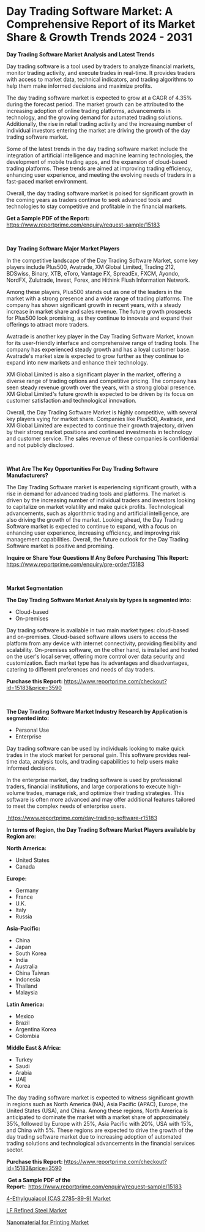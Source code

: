 <p><h1>Day Trading Software Market: A Comprehensive Report of its Market Share & Growth Trends 2024 - 2031</h1></p><p><strong>Day Trading Software Market Analysis and Latest Trends</strong></p>
<p><p>Day trading software is a tool used by traders to analyze financial markets, monitor trading activity, and execute trades in real-time. It provides traders with access to market data, technical indicators, and trading algorithms to help them make informed decisions and maximize profits.</p><p>The day trading software market is expected to grow at a CAGR of 4.35% during the forecast period. The market growth can be attributed to the increasing adoption of online trading platforms, advancements in technology, and the growing demand for automated trading solutions. Additionally, the rise in retail trading activity and the increasing number of individual investors entering the market are driving the growth of the day trading software market.</p><p>Some of the latest trends in the day trading software market include the integration of artificial intelligence and machine learning technologies, the development of mobile trading apps, and the expansion of cloud-based trading platforms. These trends are aimed at improving trading efficiency, enhancing user experience, and meeting the evolving needs of traders in a fast-paced market environment.</p><p>Overall, the day trading software market is poised for significant growth in the coming years as traders continue to seek advanced tools and technologies to stay competitive and profitable in the financial markets.</p></p>
<p><strong>Get a Sample PDF of the Report:&nbsp;</strong> <a href="https://www.reportprime.com/enquiry/request-sample/15183">https://www.reportprime.com/enquiry/request-sample/15183</a></p>
<p>&nbsp;</p>
<p><strong>Day Trading Software Major Market Players</strong></p>
<p><p>In the competitive landscape of the Day Trading Software Market, some key players include Plus500, Avatrade, XM Global Limited, Trading 212, BDSwiss, Binary, XTB, eToro, Vantage FX, SpreadEx, FXCM, Ayondo, NordFX, Zulutrade, Invest, Forex, and Hithink Flush Information Network. </p><p>Among these players, Plus500 stands out as one of the leaders in the market with a strong presence and a wide range of trading platforms. The company has shown significant growth in recent years, with a steady increase in market share and sales revenue. The future growth prospects for Plus500 look promising, as they continue to innovate and expand their offerings to attract more traders.</p><p>Avatrade is another key player in the Day Trading Software Market, known for its user-friendly interface and comprehensive range of trading tools. The company has experienced steady growth and has a loyal customer base. Avatrade's market size is expected to grow further as they continue to expand into new markets and enhance their technology.</p><p>XM Global Limited is also a significant player in the market, offering a diverse range of trading options and competitive pricing. The company has seen steady revenue growth over the years, with a strong global presence. XM Global Limited's future growth is expected to be driven by its focus on customer satisfaction and technological innovation.</p><p>Overall, the Day Trading Software Market is highly competitive, with several key players vying for market share. Companies like Plus500, Avatrade, and XM Global Limited are expected to continue their growth trajectory, driven by their strong market positions and continued investments in technology and customer service. The sales revenue of these companies is confidential and not publicly disclosed.</p></p>
<p>&nbsp;</p>
<p><strong>What Are The Key Opportunities For Day Trading Software Manufacturers?</strong></p>
<p><p>The Day Trading Software market is experiencing significant growth, with a rise in demand for advanced trading tools and platforms. The market is driven by the increasing number of individual traders and investors looking to capitalize on market volatility and make quick profits. Technological advancements, such as algorithmic trading and artificial intelligence, are also driving the growth of the market. Looking ahead, the Day Trading Software market is expected to continue to expand, with a focus on enhancing user experience, increasing efficiency, and improving risk management capabilities. Overall, the future outlook for the Day Trading Software market is positive and promising.</p></p>
<p><strong>Inquire or Share Your Questions If Any Before Purchasing This Report:</strong> <a href="https://www.reportprime.com/enquiry/pre-order/15183">https://www.reportprime.com/enquiry/pre-order/15183</a></p>
<p>&nbsp;</p>
<p><strong>Market Segmentation</strong></p>
<p><strong>The Day Trading Software Market Analysis by types is segmented into:</strong></p>
<p><ul><li>Cloud-based</li><li>On-premises</li></ul></p>
<p><p>Day trading software is available in two main market types: cloud-based and on-premises. Cloud-based software allows users to access the platform from any device with internet connectivity, providing flexibility and scalability. On-premises software, on the other hand, is installed and hosted on the user's local server, offering more control over data security and customization. Each market type has its advantages and disadvantages, catering to different preferences and needs of day traders.</p></p>
<p><strong>Purchase this Report:&nbsp;</strong><a href="https://www.reportprime.com/checkout?id=15183&price=3590">https://www.reportprime.com/checkout?id=15183&price=3590</a></p>
<p>&nbsp;</p>
<p><strong>The Day Trading Software Market Industry Research by Application is segmented into:</strong></p>
<p><ul><li>Personal Use</li><li>Enterprise</li></ul></p>
<p><p>Day trading software can be used by individuals looking to make quick trades in the stock market for personal gain. This software provides real-time data, analysis tools, and trading capabilities to help users make informed decisions. </p><p>In the enterprise market, day trading software is used by professional traders, financial institutions, and large corporations to execute high-volume trades, manage risk, and optimize their trading strategies. This software is often more advanced and may offer additional features tailored to meet the complex needs of enterprise users.</p></p>
<p><a href="https://www.reportprime.com/day-trading-software-r15183">&nbsp;https://www.reportprime.com/day-trading-software-r15183</a></p>
<p><strong>In terms of Region, the Day Trading Software Market Players available by Region are:</strong></p>
<p>
    <p> <strong> North America: </strong>
        <ul>
            <li>United States</li>
            <li>Canada</li>
        </ul>
        </p> 
    <p> <strong> Europe: </strong>
        <ul>
            <li>Germany</li>
            <li>France</li>
            <li>U.K.</li>
            <li>Italy</li>
            <li>Russia</li>
        </ul>
        </p> 
    <p> <strong> Asia-Pacific: </strong>
        <ul>
            <li>China</li>
            <li>Japan</li>
            <li>South Korea</li>
            <li>India</li>
            <li>Australia</li>
            <li>China Taiwan</li>
            <li>Indonesia</li>
            <li>Thailand</li>
            <li>Malaysia</li>
        </ul>
        </p> 
    <p> <strong> Latin America: </strong>
        <ul>
            <li>Mexico</li>
            <li>Brazil</li>
            <li>Argentina Korea</li>
            <li>Colombia</li>
        </ul>
        </p> 
    <p> <strong> Middle East & Africa: </strong>
        <ul>
            <li>Turkey</li>
            <li>Saudi</li>
            <li>Arabia</li>
            <li>UAE</li>
            <li>Korea</li>
        </ul>
    </p>
    </p>
<p><p>The day trading software market is expected to witness significant growth in regions such as North America (NA), Asia Pacific (APAC), Europe, the United States (USA), and China. Among these regions, North America is anticipated to dominate the market with a market share of approximately 35%, followed by Europe with 25%, Asia Pacific with 20%, USA with 15%, and China with 5%. These regions are expected to drive the growth of the day trading software market due to increasing adoption of automated trading solutions and technological advancements in the financial services sector.</p></p>
<p><strong>Purchase this Report: </strong><a href="https://www.reportprime.com/checkout?id=15183&price=3590">https://www.reportprime.com/checkout?id=15183&price=3590</a></p>
<p>&nbsp;<strong>Get a Sample PDF of the Report:&nbsp;&nbsp;</strong><a href="https://www.reportprime.com/enquiry/request-sample/15183">https://www.reportprime.com/enquiry/request-sample/15183</a></p>
<p><strong></strong></p>
<p><p><a href="https://www.linkedin.com/pulse/insights-4-ethylguaiacol-cas-2785-89-9-market-size-analysing-cwivf?trackingId=pnlCfOisMU2Wx%2FoRGrWUbA%3D%3D">4-Ethylguaiacol (CAS 2785-89-9) Market</a></p><p><a href="https://www.linkedin.com/pulse/lf-refined-steel-market-size-share-amp-trends-analysis-b17wf?trackingId=V9LoHJQ%2FaERqOvVo%2FR0nJA%3D%3D">LF Refined Steel Market</a></p><p><a href="https://www.linkedin.com/pulse/nanomaterial-printing-market-size-reflecting-forecast-till-gcbsf?trackingId=Z7qrBfWXzTVAs31YpQbbmg%3D%3D">Nanomaterial for Printing Market</a></p></p>